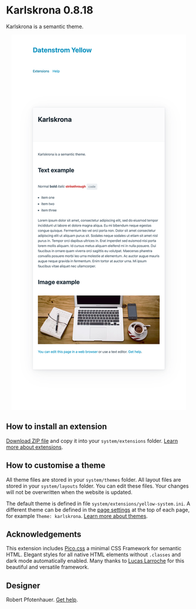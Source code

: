 # Karlskrona 0.8.18

Karlskrona is a semantic theme.

<p align="center"><img src="SCREENSHOT.png?raw=true" alt="Screenshot"></p>

## How to install an extension

[Download ZIP file](https://github.com/pftnhr/yellow-karlskrona/archive/refs/heads/main.zip) and copy it into your `system/extensions` folder. [Learn more about extensions](https://github.com/annaesvensson/yellow-update).

## How to customise a theme

All theme files are stored in your `system/themes` folder. All layout files are stored in your `system/layouts` folder. You can edit these files. Your changes will not be overwritten when the website is updated.

The default theme is defined in file `system/extensions/yellow-system.ini`. A different theme can be defined in the [page settings](https://github.com/annaesvensson/yellow-core#settings-page) at the top of each page, for example `Theme: karlskrona`. [Learn more about themes](https://datenstrom.se/yellow/help/how-to-customise-a-theme).

## Acknowledgements

This extension includes [Pico.css](https://github.com/picocss) a minimal CSS Framework for semantic HTML. Elegant styles for all native HTML elements without `.classes` and dark mode automatically enabled. Many thanks to [Lucas Larroche](https://github.com/lucaslarroche) for this beautiful and versatile framework. 

## Designer

Robert Pfotenhauer. [Get help](https://datenstrom.se/yellow/help/).
